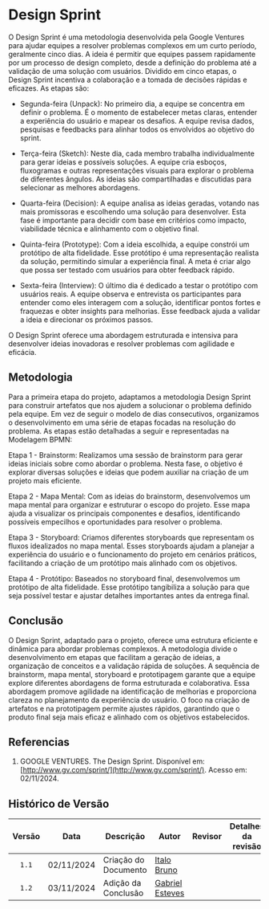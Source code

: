 # Design Sprint

O Design Sprint é uma metodologia desenvolvida pela Google Ventures para ajudar equipes a resolver problemas complexos em um curto período, geralmente cinco dias. A ideia é permitir que equipes passem rapidamente por um processo de design completo, desde a definição do problema até a validação de uma solução com usuários. Dividido em cinco etapas, o Design Sprint incentiva a colaboração e a tomada de decisões rápidas e eficazes. As etapas são:

* Segunda-feira (Unpack): No primeiro dia, a equipe se concentra em definir o problema. É o momento de estabelecer metas claras, entender a experiência do usuário e mapear os desafios. A equipe revisa dados, pesquisas e feedbacks para alinhar todos os envolvidos ao objetivo do sprint.

* Terça-feira (Sketch): Neste dia, cada membro trabalha individualmente para gerar ideias e possíveis soluções. A equipe cria esboços, fluxogramas e outras representações visuais para explorar o problema de diferentes ângulos. As ideias são compartilhadas e discutidas para selecionar as melhores abordagens.

* Quarta-feira (Decision): A equipe analisa as ideias geradas, votando nas mais promissoras e escolhendo uma solução para desenvolver. Esta fase é importante para decidir com base em critérios como impacto, viabilidade técnica e alinhamento com o objetivo final.

* Quinta-feira (Prototype): Com a ideia escolhida, a equipe constrói um protótipo de alta fidelidade. Esse protótipo é uma representação realista da solução, permitindo simular a experiência final. A meta é criar algo que possa ser testado com usuários para obter feedback rápido.

* Sexta-feira (Interview): O último dia é dedicado a testar o protótipo com usuários reais. A equipe observa e entrevista os participantes para entender como eles interagem com a solução, identificar pontos fortes e fraquezas e obter insights para melhorias. Esse feedback ajuda a validar a ideia e direcionar os próximos passos.

O Design Sprint oferece uma abordagem estruturada e intensiva para desenvolver ideias inovadoras e resolver problemas com agilidade e eficácia.

## Metodologia

Para a primeira etapa do projeto, adaptamos a metodologia Design Sprint para construir artefatos que nos ajudem a solucionar o problema definido pela equipe. Em vez de seguir o modelo de dias consecutivos, organizamos o desenvolvimento em uma série de etapas focadas na resolução do problema. As etapas estão detalhadas a seguir e representadas na Modelagem BPMN:

Etapa 1 - Brainstorm: Realizamos uma sessão de brainstorm para gerar ideias iniciais sobre como abordar o problema. Nesta fase, o objetivo é explorar diversas soluções e ideias que podem auxiliar na criação de um projeto mais eficiente.

Etapa 2 - Mapa Mental: Com as ideias do brainstorm, desenvolvemos um mapa mental para organizar e estruturar o escopo do projeto. Esse mapa ajuda a visualizar os principais componentes e desafios, identificando possíveis empecilhos e oportunidades para resolver o problema.

Etapa 3 - Storyboard: Criamos diferentes storyboards que representam os fluxos idealizados no mapa mental. Esses storyboards ajudam a planejar a experiência do usuário e o funcionamento do projeto em cenários práticos, facilitando a criação de um protótipo mais alinhado com os objetivos.

Etapa 4 - Protótipo: Baseados no storyboard final, desenvolvemos um protótipo de alta fidelidade. Esse protótipo tangibiliza a solução para que seja possível testar e ajustar detalhes importantes antes da entrega final.

## Conclusão

O Design Sprint, adaptado para o projeto, oferece uma estrutura eficiente e dinâmica para abordar problemas complexos. A metodologia divide o desenvolvimento em etapas que facilitam a geração de ideias, a organização de conceitos e a validação rápida de soluções. A sequência de brainstorm, mapa mental, storyboard e prototipagem garante que a equipe explore diferentes abordagens de forma estruturada e colaborativa.
Essa abordagem promove agilidade na identificação de melhorias e proporciona clareza no planejamento da experiência do usuário. O foco na criação de artefatos e na prototipagem permite ajustes rápidos, garantindo que o produto final seja mais eficaz e alinhado com os objetivos estabelecidos.



## Referencias

1. GOOGLE VENTURES. The Design Sprint. Disponível em: [http://www.gv.com/sprint/](http://www.gv.com/sprint/). Acesso em: 02/11/2024.

## Histórico de Versão

|Versão|Data|Descrição|Autor|Revisor|Detalhes da revisão |
|:----:|----|---------|-----|:-------:| -- |
|`1.1` | 02/11/2024| Criação do Documento | [Italo Bruno](https://github.com/italobrunoM)  | | |
|`1.2` | 03/11/2024| Adição da Conclusão | [Gabriel Esteves](https://github.com/GabrielMEsteves)  | | |